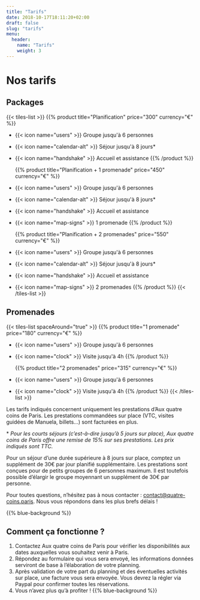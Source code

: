 ```yaml
---
title: "Tarifs"
date: 2018-10-17T18:11:20+02:00
draft: false
slug: "tarifs"
menu:
  header:
    name: "Tarifs"
    weight: 3
---
```


# Nos tarifs

## Packages

{{< tiles-list >}}
  {{% product title="Planification" price="300" currency="€" %}}
* {{< icon name="users" >}} Groupe jusqu'à 6 personnes
* {{< icon name="calendar-alt" >}} Séjour jusqu'à 8 jours*
* {{< icon name="handshake" >}} Accueil et assistance
  {{% /product %}}

  {{% product title="Planification + 1 promenade" price="450" currency="€" %}}
* {{< icon name="users" >}} Groupe jusqu'à 6 personnes
* {{< icon name="calendar-alt" >}} Séjour jusqu'à 8 jours*
* {{< icon name="handshake" >}} Accueil et assistance
* {{< icon name="map-signs" >}} 1 promenade
  {{% /product %}}

  {{% product title="Planification + 2 promenades" price="550" currency="€" %}}
* {{< icon name="users" >}} Groupe jusqu'à 6 personnes
* {{< icon name="calendar-alt" >}} Séjour jusqu'à 8 jours*
* {{< icon name="handshake" >}} Accueil et assistance
* {{< icon name="map-signs" >}} 2 promenades
  {{% /product %}}
{{< /tiles-list >}}

## Promenades

{{< tiles-list spaceAround="true" >}}
  {{% product title="1 promenade" price="180" currency="€" %}}
* {{< icon name="users" >}} Groupe jusqu'à 6 personnes
* {{< icon name="clock" >}} Visite jusqu'à 4h
  {{% /product %}}

  {{% product title="2 promenades" price="315" currency="€" %}}
* {{< icon name="users" >}} Groupe jusqu'à 6 personnes
* {{< icon name="clock" >}} Visite jusqu'à 4h
  {{% /product %}}
{{< /tiles-list >}}

Les tarifs indiqués concernent uniquement les prestations d’Aux quatre coins de Paris. Les prestations commandées sur place (VTC, visites guidées de Manuela, billets…) sont facturées en plus.

\* *Pour les courts séjours (c’est-à-dire jusqu’à 5 jours sur place), Aux quatre coins de Paris offre une remise de 15% sur ses prestations. Les prix indiqués sont TTC.*

Pour un séjour d’une durée supérieure à 8 jours sur place, comptez un supplément de 30€ par jour planifié supplémentaire. Les prestations sont conçues pour de petits groupes de 6 personnes maximum. Il est toutefois possible d’élargir le groupe moyennant un supplément de 30€ par personne.

Pour toutes questions, n’hésitez pas à nous contacter : contact@quatre-coins.paris. Nous vous répondons dans les plus brefs délais !

{{% blue-background %}}
## Comment ça fonctionne ?

1. Contactez Aux quatre coins de Paris pour vérifier les disponibilités aux dates auxquelles vous souhaitez venir à Paris.
2. Répondez au formulaire qui vous sera envoyé, les informations données serviront de base à l’élaboration de votre planning.
3. Après validation de votre part du planning et des éventuelles activités sur place, une facture vous sera envoyée. Vous devrez la régler via Paypal pour confirmer toutes les réservations.
4. Vous n’avez plus qu’à profiter !
{{% blue-background %}}
